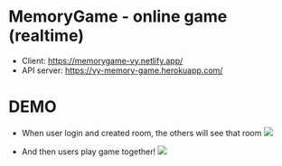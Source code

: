 # MemoryGame - online game (realtime)

- Client: https://memorygame-vy.netlify.app/
- API server: https://vy-memory-game.herokuapp.com/

# DEMO

* When user login and created room, the others will see that room
![](https://res.cloudinary.com/dgext7ewd/image/upload/v1592966122/MemoryGame/Screenshot_from_2020-06-24_09-30-32_fphasz.png)

* And then users play game together!
![](https://res.cloudinary.com/dgext7ewd/image/upload/v1592966172/MemoryGame/Screenshot_from_2020-06-24_09-34-21_anbhqa.png)

